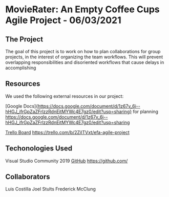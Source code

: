 # MovieRater:  An Empty Coffee Cups Agile Project - 06/03/2021

## The Project
The goal of this project is to work on how to plan collaborations for group projects, in the interest of organizing the team workflows.  This will prevent overlapping responsibilities and disoriented workflows that cause delays in accomplishing 

## Resources
We used the following external resources in our project:

[Google Docs]{https://docs.google.com/document/d/1z67v_6i--hHGJ_ifrGpZaZFrlzzRdnEitMYWc4E7gz0/edit?usp=sharing} for planning
https://docs.google.com/document/d/1z67v_6i--hHGJ_ifrGpZaZFrlzzRdnEitMYWc4E7gz0/edit?usp=sharing

[Trello Board](https://docs.google.com/document/d/1z67v_6i--hHGJ_ifrGpZaZFrlzzRdnEitMYWc4E7gz0/edit?usp=sharing)
https://trello.com/b/2ZiITVxt/efa-agile-project

## Techonologies Used
Visual Studio Community 2019
[GitHub](https://github.com/)
https://github.com/

## Collaborators
Luis Costilla
Joel Stults
Frederick McClung
